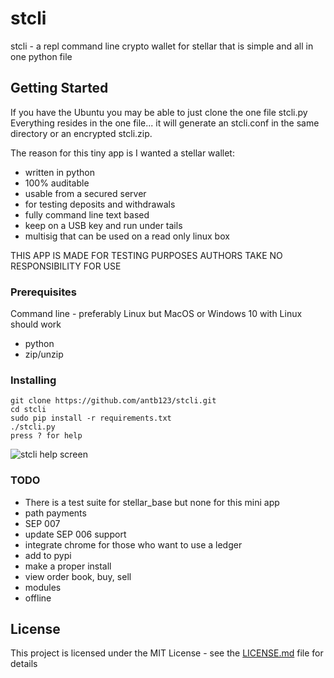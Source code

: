 # stcli
stcli - a repl command line crypto wallet for stellar that is simple and all in one python file

## Getting Started
If you have the Ubuntu you may be able to just clone the one file stcli.py
Everything resides in the one file... it will generate an stcli.conf in the same
directory or an encrypted stcli.zip.

The reason for this tiny app is I wanted a stellar wallet:
* written in python
* 100% auditable
* usable from a secured server
* for testing deposits and withdrawals
* fully command line text based 
* keep on a USB key and run under tails
* multisig that can be used on a read only linux box


THIS APP IS MADE FOR TESTING PURPOSES AUTHORS TAKE NO RESPONSIBILITY FOR USE


### Prerequisites
Command line - preferably Linux but MacOS or Windows 10 with Linux should work
* python
* zip/unzip

### Installing

```
git clone https://github.com/antb123/stcli.git
cd stcli
sudo pip install -r requirements.txt
./stcli.py
press ? for help
```
![stcli help screen](https://user-images.githubusercontent.com/40919851/42498875-acfbe7ba-842d-11e8-97f5-169bc86a194e.png)

### TODO

* There is a test suite for stellar_base but none for this mini app
* path payments
* SEP 007
* update SEP 006 support
* integrate chrome for those who want to use a ledger
* add to pypi
* make a proper install
* view order book, buy, sell
* modules 
* offline




## License

This project is licensed under the MIT License - see the [LICENSE.md](LICENSE.md) file for details









